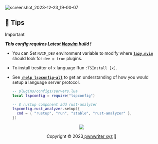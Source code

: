 ![screenshot_2023-12-23_19-00-07](https://github.com/pwnwriter/pwnvim/assets/90331517/10fb5d7f-8be5-477b-9e37-a20fb36d6ebb)


## 🍦 Tips

   
> [!IMPORTANT]
> ***This config requires Latest [Neovim][Neovim] build !***

-   You can Set `NVIM_DEV` environment variable to modify where [**`lazy.nvim`**][lazy.nvim]
    should look for `dev = true` plugins.

-   To install tresitter of `x` language Run `:TSInstall [x]`.

-   See [**`:help lspconfig-all`**][lspconfig] to get an understanding of how
    you would setup a language server protocol.

    ```lua
    -- plugins/configs/servers.lua
    local lspconfig = require("lspconfig")

    -- $ rustup component add rust-analyzer
    lspconfig.rust_analyzer.setup({
      cmd = { "rustup", "run", "stable", "rust-analyzer" },
    })
    ```
  
<p align="center"><img src="https://raw.githubusercontent.com/catppuccin/catppuccin/main/assets/footers/gray0_ctp_on_line.svg?sanitize=true" /></p>
<p align="center">Copyright &copy; 2023<a href="https://pwnwriter.xyz" target="_blank"> pwnwriter xyz<a> 🍃</a> 

[Neovim]: https://github.com/neovim/neovim
[lazy.nvim]: https://github.com/folke/lazy.nvim
[lspconfig]: https://github.com/neovim/nvim-lspconfig/blob/master/doc/server_configurations.md
